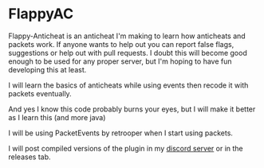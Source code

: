 # FlappyAC
 
Flappy-Anticheat is an anticheat I'm making to learn how anticheats and packets work. If anyone wants to help out you can report false flags, suggestions or help out with pull requests.
I doubt this will become good enough to be used for any proper server, but I'm hoping to have fun developing this at least.

I will learn the basics of anticheats while using events then recode it with packets eventually.

And yes I know this code probably burns your eyes, but I will make it better as I learn this (and more java)

I will be using PacketEvents by retrooper when I start using packets.

I will post compiled versions of the plugin in my [discord server](https://discord.com/invite/wVCSqV7ptB) or in the releases tab.
